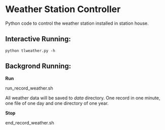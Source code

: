 # Weather Station Controller

Python code to control the weather station installed in station house.

## Interactive Running:

`python tlweather.py -h`

## Backgrond Running:

**Run**

run_record_weather.sh

All weather data will be saved to *data* directory. One record in one minute, one file of one day and one directory of one year.

**Stop**

end_record_weather.sh

